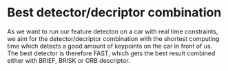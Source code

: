 # Best detector/decriptor combination
As we want to run our feature detecton on a car with real time constraints, we aim for the detector/decriptor combination with the shortest computing time which detects a good amount of keypoints on the car in front of us. The best detector is therefore FAST, which gets the best result combined either with BRIEF, BRISK or ORB descriptor.